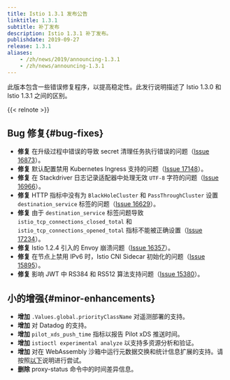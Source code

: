 ```yaml
---
title: Istio 1.3.1 发布公告
linktitle: 1.3.1
subtitle: 补丁发布
description: Istio 1.3.1 补丁发布。
publishdate: 2019-09-27
release: 1.3.1
aliases:
    - /zh/news/2019/announcing-1.3.1
    - /zh/news/announcing-1.3.1
---
```


此版本包含一些错误修复程序，以提高稳定性。此发行说明描述了 Istio 1.3.0 和 Istio 1.3.1 之间的区别。

{{< relnote >}}

## Bug 修复{#bug-fixes}

- **修复** 在升级过程中错误的导致 secret 清理任务执行错误的问题（[Issue 16873](https://github.com/istio/istio/issues/16873)）。
- **修复** 默认配置禁用 Kubernetes Ingress 支持的问题（[Issue 17148](https://github.com/istio/istio/issues/17148)）。
- **修复** 在 Stackdriver 日志记录适配器中处理无效 `UTF-8` 字符的问题（[Issue 16966](https://github.com/istio/istio/issues/16966)）。
- **修复** HTTP 指标中没有为 `BlackHoleCluster` 和 `PassThroughCluster` 设置 `destination_service` 标签的问题（[Issue 16629](https://github.com/istio/istio/issues/16629)）。
- **修复** 由于 `destination_service` 标签问题导致 `istio_tcp_connections_closed_total` 和 `istio_tcp_connections_opened_total` 指标不能被正确设置（[Issue 17234](https://github.com/istio/istio/issues/17234)）。
- **修复** Istio 1.2.4 引入的 Envoy 崩溃问题（[Issue 16357](https://github.com/istio/istio/issues/16357)）。
- **修复** 在节点上禁用 IPv6 时，Istio CNI Sidecar 初始化的问题（[Issue 15895](https://github.com/istio/istio/issues/15895)）。
- **修复** 影响 JWT 中 RS384 和 RS512 算法支持问题（[Issue 15380](https://github.com/istio/istio/issues/15380)）。

## 小的增强{#minor-enhancements}

- **增加** `.Values.global.priorityClassName` 对遥测部署的支持。
- **增加** 对 Datadog 的支持。
- **增加** `pilot_xds_push_time` 指标以报告 Pilot xDS 推送时间。
- **增加** `istioctl experimental analyze` 以支持多资源分析和验证。
- **增加** 对在 WebAssembly 沙箱中运行元数据交换和统计信息扩展的支持。请按照[以下](/zh/docs/ops/configuration/telemetry/in-proxy-service-telemetry/)说明进行尝试。
- **删除**  proxy-status 命令中的时间差异信息。
